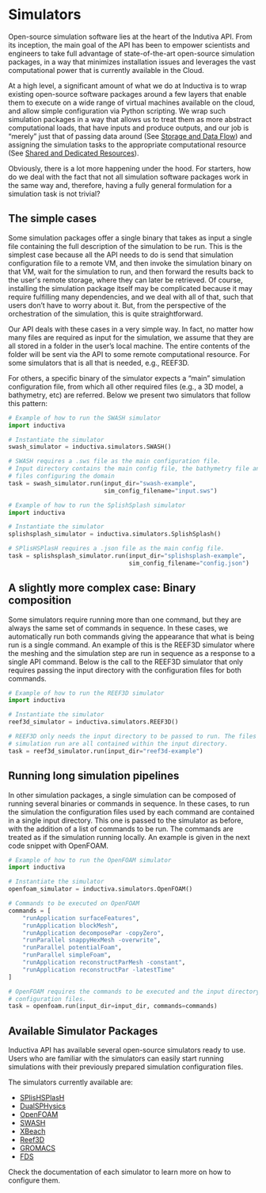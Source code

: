 # Simulators

Open-source simulation software lies at the heart of the Indutiva API. From its
inception, the main goal of the API has been to empower scientists and engineers
to take full advantage of state-of-the-art open-source simulation packages, in a
way that minimizes installation issues and leverages the vast computational power
that is currently available in the Cloud. 

At a high level, a significant amount of what we do at Inductiva is to wrap existing 
open-source software packages around a few layers that enable them to execute on
a wide range of virtual machines available on the cloud, and allow simple configuration 
via Python scripting. We wrap such simulation packages in a way that allows us to treat 
them as more abstract computational loads, that have inputs and produce outputs, and 
our job is “merely” just that of passing data around (See [Storage and Data Flow]()) 
and assigning the simulation tasks to the appropriate computational resource (See 
[Shared and Dedicated Resources]()).

Obviously, there is a lot more happening under the hood. For starters, how do we deal 
with the fact that not all simulation software packages work in the same way and, 
therefore, having a fully general formulation for a simulation task is not trivial? 

## The simple cases

Some simulation packages offer a single binary that takes as input a single 
file containing the full description of the simulation to be run. This is the simplest 
case because all the API needs to do is send that simulation configuration file to a 
remote VM, and then invoke the simulation binary on that VM, wait for the simulation to 
run, and then forward the results back to the user's remote storage, where they can 
later be retrieved. Of course, installing the simulation package itself may be 
complicated because it may require fulfilling many dependencies, and we deal with all 
of that, such that users don’t have to worry about it. But, from the perspective of the 
orchestration of the simulation, this is quite straightforward.

Our API deals with these cases in a very simple way. In fact, no matter how many
files are required as input for the simulation, we assume that they are all stored
in a folder in the user’s local machine. The entire contents of the folder will be
sent via the API to some remote computational resource. For some simulators that is
all that is needed, e.g., REEF3D. 


For others, a specific binary of the simulator expects a “main” simulation configuration
file, from which all other required files (e.g., a 3D model, a bathymetry, etc) are
referred. Below we present two simulators that follow this pattern:

```python
# Example of how to run the SWASH simulator
import inductiva

# Instantiate the simulator
swash_simulator = inductiva.simulators.SWASH()

# SWASH requires a .sws file as the main configuration file.
# Input directory contains the main config file, the bathymetry file and other
# files configuring the domain
task = swash_simulator.run(input_dir="swash-example",
                           sim_config_filename="input.sws")

```

```python
# Example of how to run the SplishSplash simulator
import inductiva

# Instantiate the simulator
splishsplash_simulator = inductiva.simulators.SplishSplash()

# SPlisHSPlasH requires a .json file as the main config file.
task = splishsplash_simulator.run(input_dir="splishsplash-example",
                                  sim_config_filename="config.json")
```

## A slightly more complex case: Binary composition

Some simulators require running more than one command, but they are
always the same set of commands in sequence. In these cases, we automatically run both 
commands giving the appearance that what is being run is a single command. An example of this is the REEF3D simulator where the meshing and the simulation step
are run in sequence as a response to a single API command. Below is the
call to the REEF3D simulator that only requires passing the input directory
with the configuration files for both commands.

```python
# Example of how to run the REEF3D simulator
import inductiva

# Instantiate the simulator
reef3d_simulator = inductiva.simulators.REEF3D()

# REEF3D only needs the input directory to be passed to run. The files for the
# simulation run are all contained within the input directory.
task = reef3d_simulator.run(input_dir="reef3d-example")
```

## Running long simulation pipelines

In other simulation packages, a single simulation can be composed of running
several binaries or commands in sequence. In these cases, to run the simulation
the configuration files used by each command are contained in a single input directory.
This one is passed to the simulator as before, with the addition of a list of
commands to be run. The commands are treated as if the simulation running
locally. An example is given in the next code snippet with OpenFOAM.

```python
# Example of how to run the OpenFOAM simulator
import inductiva

# Instantiate the simulator
openfoam_simulator = inductiva.simulators.OpenFOAM()

# Commands to be executed on OpenFOAM
commands = [
    "runApplication surfaceFeatures",
    "runApplication blockMesh",
    "runApplication decomposePar -copyZero",
    "runParallel snappyHexMesh -overwrite",
    "runParallel potentialFoam",
    "runParallel simpleFoam",
    "runApplication reconstructParMesh -constant",
    "runApplication reconstructPar -latestTime"
]

# OpenFOAM requires the commands to be executed and the input directory with all 
# configuration files.
task = openfoam.run(input_dir=input_dir, commands=commands)
```

## Available Simulator Packages

Inductiva API has available several open-source simulators ready to use. Users 
who are familiar with the simulators can easily start running simulations with 
their previously prepared simulation configuration files. 

The simulators currently available are:
- [SPlisHSPlasH](./simulators/SPlisHSPlasH.md)
- [DualSPHysics](./simulators/DualSPHysics.md)
- [OpenFOAM](./simulators/OpenFOAM.md)
- [SWASH](./simulators/SWASH.md)
- [XBeach](./simulators/XBeach.md)
- [Reef3D](./simulators/Reef3D.md)
- [GROMACS](./simulators/GROMACS.md)
- [FDS](./simulators/FDS.md)

Check the documentation of each simulator to learn more on how to configure them. 
